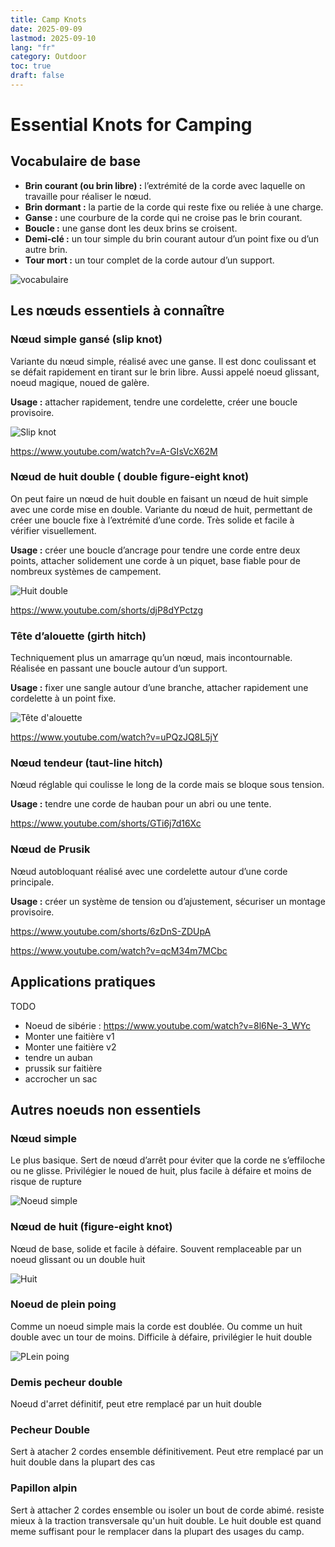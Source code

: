 ```yaml
---
title: Camp Knots
date: 2025-09-09
lastmod: 2025-09-10
lang: "fr"
category: Outdoor
toc: true
draft: false
---
```

# Essential Knots for Camping


## Vocabulaire de base

- **Brin courant (ou brin libre) :** l’extrémité de la corde avec laquelle on travaille pour réaliser le nœud.
- **Brin dormant :** la partie de la corde qui reste fixe ou reliée à une charge.
- **Ganse :** une courbure de la corde qui ne croise pas le brin courant.
- **Boucle :** une ganse dont les deux brins se croisent.
- **Demi-clé :** un tour simple du brin courant autour d’un point fixe ou d’un autre brin.
- **Tour mort :** un tour complet de la corde autour d’un support.

![vocabulaire](/files/outdoor/knots/vocabulaire-noeuds.jpg)

## Les nœuds essentiels à connaître


### Nœud simple gansé (slip knot)

Variante du nœud simple, réalisé avec une ganse. Il est donc coulissant et se défait rapidement en tirant sur le brin libre. Aussi appelé noeud glissant, noeud magique, noued de galère.

**Usage :** attacher rapidement, tendre une cordelette, créer une boucle provisoire.

![Slip knot](/files/outdoor/knots/galere.png)

https://www.youtube.com/watch?v=A-GIsVcX62M

### Nœud de huit double ( double figure-eight knot)

On peut faire un nœud de huit double en faisant un nœud de huit simple avec une corde mise en double. Variante du nœud de huit, permettant de créer une boucle fixe à l’extrémité d’une corde. Très solide et facile à vérifier visuellement.

**Usage :** créer une boucle d’ancrage pour tendre une corde entre deux points, attacher solidement une corde à un piquet, base fiable pour de nombreux systèmes de campement.

![Huit double](/files/outdoor/knots/huit-double.jpg)

https://www.youtube.com/shorts/djP8dYPctzg

### Tête d’alouette (girth hitch)
Techniquement plus un amarrage qu’un nœud, mais incontournable. Réalisée en passant une boucle autour d’un support.

**Usage :** fixer une sangle autour d’une branche, attacher rapidement une cordelette à un point fixe.

![Tête d'alouette](/files/outdoor/knots/alouette.jpg)

https://www.youtube.com/watch?v=uPQzJQ8L5jY

### Nœud tendeur (taut-line hitch)
Nœud réglable qui coulisse le long de la corde mais se bloque sous tension.

**Usage :** tendre une corde de hauban pour un abri ou une tente.

https://www.youtube.com/shorts/GTi6j7d16Xc

### Nœud de Prusik
Nœud autobloquant réalisé avec une cordelette autour d’une corde principale.

**Usage :** créer un système de tension ou d’ajustement, sécuriser un montage provisoire.

https://www.youtube.com/shorts/6zDnS-ZDUpA

https://www.youtube.com/watch?v=qcM34m7MCbc



## Applications pratiques

TODO

- Noeud de sibérie : https://www.youtube.com/watch?v=8l6Ne-3_WYc
- Monter une faitière v1
- Monter une faitière v2
- tendre un auban
- prussik sur faitière
- accrocher un sac

## Autres noeuds non essentiels

### Nœud simple

Le plus basique. Sert de nœud d’arrêt pour éviter que la corde ne s’effiloche ou ne glisse. Privilégier le noued de huit, plus facile à défaire et moins de risque de rupture

![Noeud simple](/files/outdoor/knots/simple.jpg)

### Nœud de huit (figure-eight knot)
Nœud de base, solide et facile à défaire. Souvent remplaceable par un noeud glissant ou un double huit

![Huit](/files/outdoor/knots/huit.jpg)

### Noeud de plein poing
Comme un noeud simple mais la corde est doublée. Ou comme un huit double avec un tour de moins. Difficile à défaire, privilégier le huit double

![PLein poing](/files/outdoor/knots/plein-poing.png)

### Demis pecheur double
Noeud d'arret définitif, peut etre remplacé par un huit double

### Pecheur Double
Sert à atacher 2 cordes ensemble définitivement. Peut etre remplacé par un huit double dans la plupart des cas

### Papillon alpin
Sert à attacher 2 cordes ensemble ou isoler un bout de corde abimé. resiste mieux à la traction transversale qu'un huit double. Le huit double est quand meme suffisant pour le remplacer dans la plupart des usages du camp.